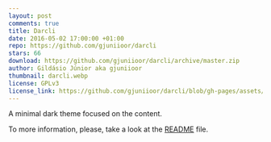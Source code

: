 ```yaml
---
layout: post
comments: true
title: Darcli
date: 2016-05-02 17:00:00 +01:00
repo: https://github.com/gjuniioor/darcli
stars: 66
download: https://github.com/gjuniioor/darcli/archive/master.zip
author: Gildásio Júnior aka gjuniioor
thumbnail: darcli.webp
license: GPLv3
license_link: https://github.com/gjuniioor/darcli/blob/gh-pages/assets/LICENSE
---
```


A minimal dark theme focused on the content.

To more information, please, take a look at the [README](https://github.com/gjuniioor/darcli/) file.
